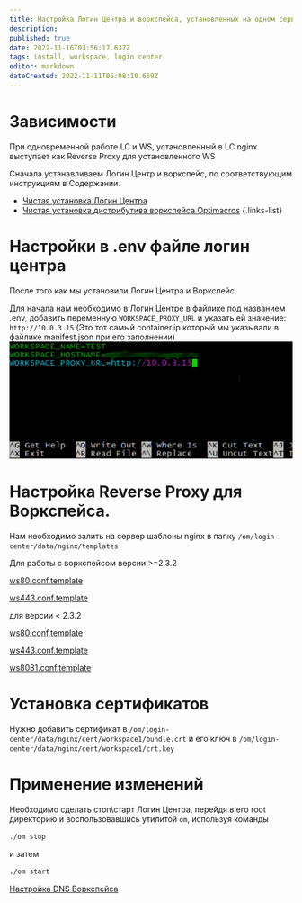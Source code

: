 ```yaml
---
title: Настройка Логин Центра и воркспейса, установленных на одном сервере
description: 
published: true
date: 2022-11-16T03:56:17.637Z
tags: install, workspace, login center
editor: markdown
dateCreated: 2022-11-11T06:08:10.669Z
---
```


# Зависимости

При одновременной работе LC и WS, установленный в LC nginx выступает как Reverse Proxy для установленного WS

Сначала устанавливаем Логин Центр и воркспейс, по соответствующим инструкциям в Содержании.

- [Чистая установка Логин Центра](/ru/login-center/cleaninstall)
- [Чистая установка дистрибутива воркспейса Optimacros](/ru/workspace/cleaninstallation)
{.links-list}
 


# Настройки в .env файле логин центра

После того как мы установили Логин Центра и Воркспейс.

Для начала нам необходимо в Логин Центре в файлике под названием .env, добавить переменную `WORKSPACE_PROXY_URL` и 
указать ей значение: `http://10.0.3.15` (Это тот самый container.ip который мы указывали в файлике manifest.json при 
его заполнении)
![addedvariable.png](/workspace/addedvariable.png)


# Настройка Reverse Proxy для Воркспейса.

Нам необходимо залить на сервер шаблоны nginx в папку `/om/login-center/data/nginx/templates`

Для работы с воркспейсом версии >=2.3.2

[ws80.conf.template](wsProxyTemplates/ws80template)

[ws443.conf.template](wsProxyTemplates/ws443template)

для версии < 2.3.2

[ws80.conf.template](wsProxyTemplates/ws80_template)

[ws443.conf.template](wsProxyTemplates/ws443_template)

[ws8081.conf.template](wsProxyTemplates/ws8081_template)

# Установка сертификатов
Нужно добавить сертификат в `/om/login-center/data/nginx/cert/workspace1/bundle.crt` и его ключ в `/om/login-center/data/nginx/cert/workspace1/crt.key`


# Применение изменений
Необходимо сделать стоп\старт Логин Центра, перейдя в его root директорию и воспользовавшись утилитой `om`, используя команды 
```bash
./om stop
```
и затем 
```bash
./om start
```

[Настройка DNS Воркспейса](changeWorkspaceDns.md)

